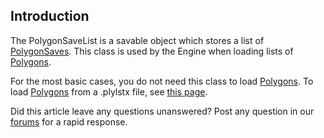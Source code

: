 ## Introduction

The PolygonSaveList is a savable object which stores a list of [PolygonSaves](/frb/docs/index.php?title=FlatRedBall.Content.Polygon.PolygonSave.md "FlatRedBall.Content.Polygon.PolygonSave"). This class is used by the Engine when loading lists of [Polygons](/frb/docs/index.php?title=FlatRedBall.Math.Geometry.Polygon.md "FlatRedBall.Math.Geometry.Polygon").

For the most basic cases, you do not need this class to load [Polygons](/frb/docs/index.php?title=FlatRedBall.Math.Geometry.Polygon.md "FlatRedBall.Math.Geometry.Polygon"). To load [Polygons](/frb/docs/index.php?title=FlatRedBall.Math.Geometry.Polygon.md "FlatRedBall.Math.Geometry.Polygon") from a .plylstx file, see [this page](/frb/docs/index.php?title=FlatRedBall.Math.Geometry.Polygon.md#Loading_Polygons_from_File_.28.plylstx.29 "FlatRedBall.Math.Geometry.Polygon").

Did this article leave any questions unanswered? Post any question in our [forums](/frb/forum/.md) for a rapid response.
